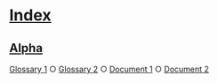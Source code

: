 # [Index](#md5-25dfa9c33fd5577ef2a36672ce7fc7d6)

## [Alpha](#md5-b1afca04273052ac654e454590780523)

[Glossary 1][1] ○ [Glossary 2][2] ○ [Document 1][3] ○ [Document 2][4]

[1]: ./glossary-1.md#md5-3e5743fb44c2774df0009ab82b8b8b78 "First definition."

[2]: ./glossary-2.md#md5-52b33922916044f7a4f1e82766f49c6b "Second definition."

[3]: ./document-1.md#md5-e44038a53026687f0555e9601e5d1b36

[4]: ./document-2.md#md5-13167a421906f4accda09aad255fb639
